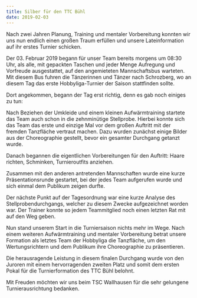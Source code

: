 ```yaml
---
title: Silber für den TTC Bühl
date: 2019-02-03
---
```

Nach zwei Jahren Planung, Training und mentaler Vorbereitung konnten wir uns nun endlich einen großen Traum erfüllen und unsere Lateinformation auf ihr erstes Turnier schicken.

Der 03. Februar 2019 begann für unser Team bereits morgens um 08:30 Uhr, als alle, mit gepackten Taschen und jeder Menge Aufregung und Vorfreude ausgestattet, auf den angemieteten Mannschaftsbus warteten. Mit diesem Bus fuhren die Tänzerinnen und Tänzer nach Schrozberg, wo an diesem Tag das erste Hobbyliga-Turnier der Saison stattfinden sollte.

Dort angekommen, begann der Tag erst richtig, denn es gab noch einiges zu tun:

Nach Beziehen der Umkleide und einem kleinen Aufwärmtraining startete das Team auch schon in die zehnminütige Stellprobe. Hierbei konnte sich das Team das erste und einzige Mal vor dem großen Auftritt mit der fremden Tanzfläche vertraut machen. Dazu wurden zunächst einige Bilder aus der Choreographie gestellt, bevor ein gesamter Durchgang getanzt wurde.

Danach begannen die eigentlichen Vorbereitungen für den Auftritt: Haare richten, Schminken, Turnieroutfits anziehen.

Zusammen mit den anderen antretenden Mannschaften wurde eine kurze Präsentationsrunde gestartet, bei der jedes Team aufgerufen wurde und sich einmal dem Publikum zeigen durfte.

Der nächste Punkt auf der Tagesordnung war eine kurze Analyse des Stellprobendurchgangs, welcher zu diesem Zwecke aufgezeichnet worden war. Der Trainer konnte so jedem Teammitglied noch einen letzten Rat mit auf den Weg geben.

Nun stand unserem Start in die Turniersaison nichts mehr im Wege. Nach einem weiteren Aufwärmtraining und mentaler Vorbereitung betrat unsere Formation als letztes Team der Hobbyliga die Tanzfläche, um den Wertungsrichtern und dem Publikum ihre Choreographie zu präsentieren.

Die herausragende Leistung in diesem finalen Durchgang wurde von den Juroren mit einem hervorragenden zweiten Platz und somit dem ersten Pokal für die Turnierformation des TTC Bühl belohnt.

Mit Freuden möchten wir uns beim TSC Wallhausen für die sehr gelungene Turnierausrichtung bedanken.